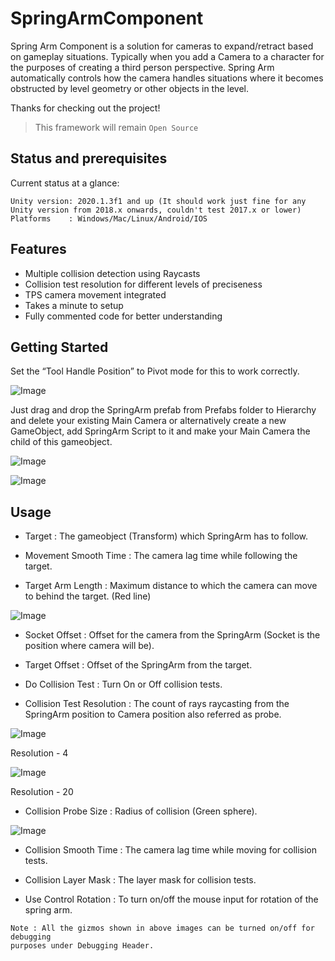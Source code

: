 # SpringArmComponent

Spring Arm Component is a solution for cameras to expand/retract based on gameplay situations. Typically when you add a Camera to a character for the purposes of creating a third person perspective. Spring Arm automatically controls how the camera handles situations where it becomes obstructed by level geometry or other objects in the level.

Thanks for checking out the project!

> This framework will remain `Open Source`

## Status and prerequisites

Current status at a glance:
```
Unity version: 2020.1.3f1 and up (It should work just fine for any Unity version from 2018.x onwards, couldn't test 2017.x or lower)
Platforms    : Windows/Mac/Linux/Android/IOS
```


## Features

- Multiple collision detection using Raycasts
- Collision test resolution for different levels of preciseness
- TPS camera movement integrated
- Takes a minute to setup
- Fully commented code for better understanding


## Getting Started

Set the “Tool Handle Position” to Pivot mode for this to work correctly.

![Image](https://github.com/MohitSethi99/SpringArmComponent/blob/master/Documentation/Pivot.PNG)

Just drag and drop the SpringArm prefab from Prefabs folder to Hierarchy and delete your existing Main Camera or alternatively create a new GameObject, add SpringArm Script to it and make your Main Camera the child of this gameobject.

![Image](https://github.com/MohitSethi99/SpringArmComponent/blob/master/Documentation/Hierarchy.PNG)

![Image](https://github.com/MohitSethi99/SpringArmComponent/blob/master/Documentation/Inspector.PNG)


## Usage

- Target : The gameobject (Transform) which SpringArm has to follow.

- Movement Smooth Time : The camera lag time while following the target.

- Target Arm Length : Maximum distance to which the camera can move to behind the target. (Red line)

![Image](https://github.com/MohitSethi99/SpringArmComponent/blob/master/Documentation/Length.PNG)

- Socket Offset : Offset for the camera from the SpringArm (Socket is the position where camera will be).

- Target Offset : Offset of the SpringArm from the target.

- Do Collision Test : Turn On or Off collision tests.

- Collision Test Resolution : The count of rays raycasting from the SpringArm position to Camera position also referred as probe.

![Image](https://github.com/MohitSethi99/SpringArmComponent/blob/master/Documentation/4Res.PNG)

Resolution - 4

![Image](https://github.com/MohitSethi99/SpringArmComponent/blob/master/Documentation/20Res.PNG)

Resolution - 20

- Collision Probe Size : Radius of collision (Green sphere).

![Image](https://github.com/MohitSethi99/SpringArmComponent/blob/master/Documentation/Probe.PNG)

- Collision Smooth Time : The camera lag time while moving for collision tests.

- Collision Layer Mask : The layer mask for collision tests.

- Use Control Rotation : To turn on/off the mouse input for rotation of the spring arm.

```
Note : All the gizmos shown in above images can be turned on/off for debugging
purposes under Debugging Header.
```

